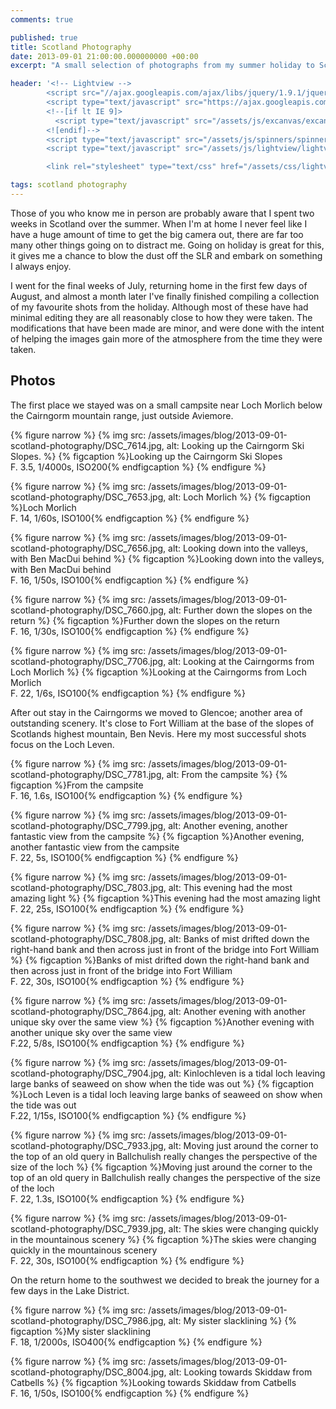 ```yaml
---
comments: true

published: true
title: Scotland Photography
date: 2013-09-01 21:00:00.000000000 +00:00
excerpt: "A small selection of photographs from my summer holiday to Scotland"

header: '<!-- Lightview -->
		<script src="//ajax.googleapis.com/ajax/libs/jquery/1.9.1/jquery.min.js"></script>
		<script type="text/javascript" src="https://ajax.googleapis.com/ajax/libs/swfobject/2.2/swfobject.js"></script>
		<!--[if lt IE 9]>
		  <script type="text/javascript" src="/assets/js/excanvas/excanvas.js"></script>
		<![endif]-->
		<script type="text/javascript" src="/assets/js/spinners/spinners.min.js"></script>
		<script type="text/javascript" src="/assets/js/lightview/lightview.js"></script>

		<link rel="stylesheet" type="text/css" href="/assets/css/lightview.css" />'

tags: scotland photography
---
```


Those of you who know me in person are probably aware that I spent two weeks in Scotland over the summer. When I'm at home I never feel like I have a huge amount of time to get the big camera out, there are far too many other things going on to distract me. Going on holiday is great for this, it gives me a chance to blow the dust off the SLR and embark on something I always enjoy.

I went for the final weeks of July, returning home in the first few days of August, and almost a month later I've finally finished compiling a collection of my favourite shots from the holiday.  Although most of these have had minimal editing they are all reasonably close to how they were taken. The modifications that have been made are minor, and were done with the intent of helping the images gain more of the atmosphere from the time they were taken.

## Photos

The first place we stayed was on a small campsite near Loch Morlich below the Cairngorm mountain range, just outside Aviemore.

{% figure narrow %}
  {% img src: /assets/images/blog/2013-09-01-scotland-photography/DSC_7614.jpg, alt: Looking up the Cairngorm Ski Slopes. %}
  {% figcaption %}Looking up the Cairngorm Ski Slopes<br />F. 3.5, 1/4000s, ISO200{% endfigcaption %}
{% endfigure %}

{% figure narrow %}
  {% img src: /assets/images/blog/2013-09-01-scotland-photography/DSC_7653.jpg, alt: Loch Morlich %}
  {% figcaption %}Loch Morlich<br />F. 14, 1/60s, ISO100{% endfigcaption %}
{% endfigure %}

{% figure narrow %}
  {% img src: /assets/images/blog/2013-09-01-scotland-photography/DSC_7656.jpg, alt: Looking down into the valleys, with Ben MacDui behind %}
  {% figcaption %}Looking down into the valleys, with Ben MacDui behind<br />F. 16, 1/50s, ISO100{% endfigcaption %}
{% endfigure %}

{% figure narrow %}
  {% img src: /assets/images/blog/2013-09-01-scotland-photography/DSC_7660.jpg, alt: Further down the slopes on the return %}
  {% figcaption %}Further down the slopes on the return<br />F. 16, 1/30s, ISO100{% endfigcaption %}
{% endfigure %}

{% figure narrow %}
  {% img src: /assets/images/blog/2013-09-01-scotland-photography/DSC_7706.jpg, alt: Looking at the Cairngorms from Loch Morlich %}
  {% figcaption %}Looking at the Cairngorms from Loch Morlich<br />F. 22, 1/6s, ISO100{% endfigcaption %}
{% endfigure %}

After out stay in the Cairngorms we moved to Glencoe; another area of outstanding scenery. It's close to Fort William at the base of the slopes of Scotlands highest mountain, Ben Nevis. Here my most successful shots focus on the Loch Leven.

{% figure narrow %}
  {% img src: /assets/images/blog/2013-09-01-scotland-photography/DSC_7781.jpg, alt: From the campsite %}
  {% figcaption %}From the campsite<br />F. 16, 1.6s, ISO100{% endfigcaption %}
{% endfigure %}

{% figure narrow %}
  {% img src: /assets/images/blog/2013-09-01-scotland-photography/DSC_7799.jpg, alt: Another evening, another fantastic view from the campsite %}
  {% figcaption %}Another evening, another fantastic view from the campsite<br />F. 22, 5s, ISO100{% endfigcaption %}
{% endfigure %}

{% figure narrow %}
  {% img src: /assets/images/blog/2013-09-01-scotland-photography/DSC_7803.jpg, alt: This evening had the most amazing light %}
  {% figcaption %}This evening had the most amazing light<br />F. 22, 25s, ISO100{% endfigcaption %}
{% endfigure %}

{% figure narrow %}
  {% img src: /assets/images/blog/2013-09-01-scotland-photography/DSC_7808.jpg, alt: Banks of mist drifted down the right-hand bank and then across just in front of the bridge into Fort William %}
  {% figcaption %}Banks of mist drifted down the right-hand bank and then across just in front of the bridge into Fort William<br />F. 22, 30s, ISO100{% endfigcaption %}
{% endfigure %}

{% figure narrow %}
  {% img src: /assets/images/blog/2013-09-01-scotland-photography/DSC_7864.jpg, alt: Another evening with another unique sky over the same view %}
  {% figcaption %}Another evening with another unique sky over the same view<br />F.22, 5/8s, ISO100{% endfigcaption %}
{% endfigure %}

{% figure narrow %}
  {% img src: /assets/images/blog/2013-09-01-scotland-photography/DSC_7904.jpg, alt: Kinlochleven is a tidal loch leaving large banks of seaweed on show when the tide was out %}
  {% figcaption %}Loch Leven is a tidal loch leaving large banks of seaweed on show when the tide was out<br />F.22, 1/15s, ISO100{% endfigcaption %}
{% endfigure %}

{% figure narrow %}
  {% img src: /assets/images/blog/2013-09-01-scotland-photography/DSC_7933.jpg, alt: Moving just around the corner to the top of an old query in Ballchulish really changes the perspective of the size of the loch %}
  {% figcaption %}Moving just around the corner to the top of an old query in Ballchulish really changes the perspective of the size of the loch<br />F. 22, 1.3s, ISO100{% endfigcaption %}
{% endfigure %}

{% figure narrow %}
  {% img src: /assets/images/blog/2013-09-01-scotland-photography/DSC_7939.jpg, alt: The skies were changing quickly in the mountainous scenery %}
  {% figcaption %}The skies were changing quickly in the mountainous scenery<br />F. 22, 30s, ISO100{% endfigcaption %}
{% endfigure %}

On the return home to the southwest we decided to break the journey for a few days in the Lake District.

{% figure narrow %}
  {% img src: /assets/images/blog/2013-09-01-scotland-photography/DSC_7986.jpg, alt: My sister slacklining %}
  {% figcaption %}My sister slacklining<br />F. 18, 1/2000s, ISO400{% endfigcaption %}
{% endfigure %}

{% figure narrow %}
  {% img src: /assets/images/blog/2013-09-01-scotland-photography/DSC_8004.jpg, alt: Looking towards Skiddaw from Catbells %}
  {% figcaption %}Looking towards Skiddaw from Catbells<br />F. 16, 1/50s, ISO100{% endfigcaption %}
{% endfigure %}
